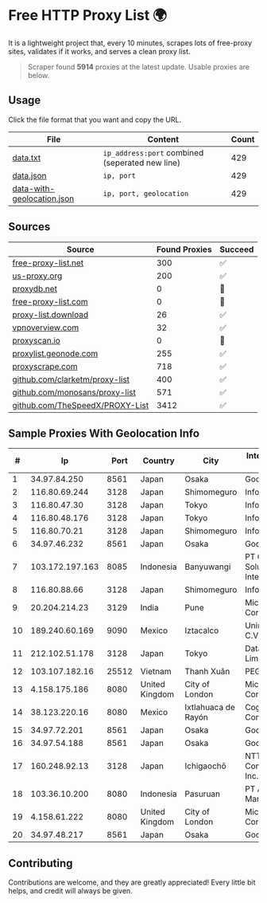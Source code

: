 
# Free HTTP Proxy List 🌍

It is a lightweight project that, every 10 minutes, scrapes lots of free-proxy sites, validates if it works, and serves a clean proxy list.


> Scraper found **5914** proxies at the latest update. Usable proxies are below.

## Usage

Click the file format that you want and copy the URL.


|File|Content|Count|
|----|-------|-----|
|[data.txt](https://raw.githubusercontent.com/themiralay/Proxy-List-World/master/data.txt)|`ip_address:port` combined (seperated new line)|429|
|[data.json](https://raw.githubusercontent.com/themiralay/Proxy-List-World/master/data.json)|`ip, port`|429|
|[data-with-geolocation.json](https://raw.githubusercontent.com/themiralay/Proxy-List-World/master/data-with-geolocation.json)|`ip, port, geolocation`|429|

## Sources

|Source|Found Proxies|Succeed|
|------|-------------|-------|
|[free-proxy-list.net](https://free-proxy-list.net)|300|✅|
|[us-proxy.org](https://www.us-proxy.org)|200|✅|
|[proxydb.net](http://proxydb.net)|0|🚫|
|[free-proxy-list.com](https://free-proxy-list.com/?page=&port=&type%5B%5D=http&type%5B%5D=https&up_time=0&search=Search)|0|🚫|
|[proxy-list.download](https://www.proxy-list.download/HTTP)|26|✅|
|[vpnoverview.com](https://vpnoverview.com/privacy/anonymous-browsing/free-proxy-servers)|32|✅|
|[proxyscan.io](https://www.proxyscan.io)|0|🚫|
|[proxylist.geonode.com](https://proxylist.geonode.com/api/proxy-list?limit=300&page=1&sort_by=lastChecked&sort_type=desc&protocols=http,https)|255|✅|
|[proxyscrape.com](https://api.proxyscrape.com/v2/?request=displayproxies&protocol=http&timeout=10000&country=all&ssl=all&anonymity=all)|718|✅|
|[github.com/clarketm/proxy-list](https://raw.githubusercontent.com/clarketm/proxy-list/master/proxy-list-raw.txt)|400|✅|
|[github.com/monosans/proxy-list](https://raw.githubusercontent.com/monosans/proxy-list/main/proxies/http.txt)|571|✅|
|[github.com/TheSpeedX/PROXY-List](https://raw.githubusercontent.com/TheSpeedX/PROXY-List/master/http.txt)|3412|✅|


## Sample Proxies With Geolocation Info

|#|Ip|Port|Country|City|Internet Service Provider|
|-|--|----|-------|----|-------------------------|
|1|34.97.84.250|8561|Japan|Osaka|Google LLC|
|2|116.80.69.244|3128|Japan|Shimomeguro|InfoSphere|
|3|116.80.47.30|3128|Japan|Tokyo|InfoSphere|
|4|116.80.48.176|3128|Japan|Tokyo|InfoSphere|
|5|116.80.70.21|3128|Japan|Shimomeguro|InfoSphere|
|6|34.97.46.232|8561|Japan|Osaka|Google LLC|
|7|103.172.197.163|8085|Indonesia|Banyuwangi|PT Cahaya Solusindo Internusa|
|8|116.80.88.66|3128|Japan|Shimomeguro|InfoSphere|
|9|20.204.214.23|3129|India|Pune|Microsoft Corporation|
|10|189.240.60.169|9090|Mexico|Iztacalco|Uninet S.A. de C.V.|
|11|212.102.51.178|3128|Japan|Tokyo|Datacamp Limited|
|12|103.107.182.16|25512|Vietnam|Thanh Xuân|PEGA|
|13|4.158.175.186|8080|United Kingdom|City of London|Microsoft Corporation|
|14|38.123.220.16|8080|Mexico|Ixtlahuaca de Rayón|Cogent Communications|
|15|34.97.72.201|8561|Japan|Osaka|Google LLC|
|16|34.97.54.188|8561|Japan|Osaka|Google LLC|
|17|160.248.92.13|3128|Japan|Ichigaochō|NTT PC Communications, Inc.|
|18|103.36.10.200|8080|Indonesia|Pasuruan|PT Awinet Global Mandiri|
|19|4.158.61.222|8080|United Kingdom|City of London|Microsoft Corporation|
|20|34.97.48.217|8561|Japan|Osaka|Google LLC|



## Contributing

Contributions are welcome, and they are greatly appreciated! Every
little bit helps, and credit will always be given.

